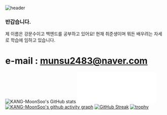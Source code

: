 ![header](https://capsule-render.vercel.app/api?type=Cylinder&text=Welcome%My%Github!)
### 반갑습니다.
제 이름은 강문수이고 백엔드를 공부하고 있어요!
현재 취준생이며 뭐든 배우려는 자세로 학습에 임하고 있습니다.
# e-mail : munsu2483@naver.com
![KANG-MoonSoo's GitHub stats](https://github-readme-stats.vercel.app/api?username=KANG-MoonSoo&show_icons=true&theme=tokyonight)
<img src="https://raw.githubusercontent.com/dkssud8150/github-stats-transparent/output/generated/languages.svg" width="49.2%" />
[![KANG-MoonSoo's github activity graph](https://github-readme-activity-graph.cyclic.app/graph?username=KANG-MoonSoo&theme=github-compact)](https://github.com/ashutosh00710/github-readme-activity-graph)
[![GitHub Streak](https://github-readme-streak-stats.herokuapp.com/?user=dkssud8150&theme=tokyonight)](https://git.io/streak-stats)
[![trophy](https://github-profile-trophy.vercel.app/?username=dkssud8150&theme=flat&column=7)](https://github.com/dkssud8150/)
